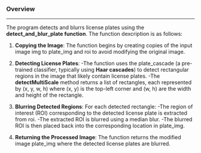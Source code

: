 
### Overview

___

The program detects and blurrs license plates using the **detect_and_blur_plate function**. 
The function dexcription is as follows:
1. **Copying the Image**: The function begins by creating copies of the input image img to plate_img and roi to avoid modifying the original image.

2. **Detecting License Plates**:
  -The function uses the plate_cascade (a pre-trained classifier, typically using **Haar cascades**) to detect rectangular regions in the image that likely contain license plates.
  -The **detectMultiScale** method returns a list of rectangles, each represented by (x, y, w, h) where (x, y) is the top-left corner and (w, h) are the width and height of the rectangle.

3. **Blurring Detected Regions**:
   For each detected rectangle:
   -The region of interest (ROI) corresponding to the detected license plate is extracted from roi.
   -The extracted ROI is blurred using a median blur.
   -The blurred ROI is then placed back into the corresponding location in plate_img.

4. **Returning the Processed Image**: The function returns the modified image plate_img where the detected license plates are blurred.

